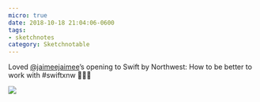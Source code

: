 ```yaml
---
micro: true
date: 2018-10-18 21:04:06-0600
tags:
- sketchnotes
category: Sketchnotable
---
```


Loved [@jaimeejaimee](https://micro.blog/jaimeejaimee)’s opening to Swift by Northwest: How to be better to work with #swiftxnw 📱✍🏼

<img src="https://www.sketchnotable.com/uploads/2018/66d72701f8.jpg" />